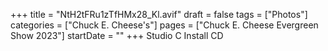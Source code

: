 +++
title = "NtH2tFRu1zTfHMx28_Kl.avif"
draft = false
tags = ["Photos"]
categories = ["Chuck E. Cheese's"]
pages = ["Chuck E. Cheese Evergreen Show 2023"]
startDate = ""
+++
Studio C Install CD
